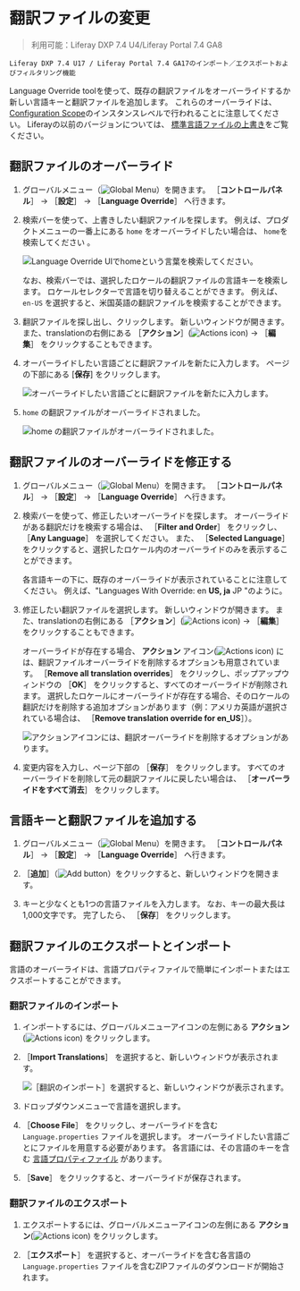 # 翻訳ファイルの変更

> 利用可能：Liferay DXP 7.4 U4/Liferay Portal 7.4 GA8

```{note}
Liferay DXP 7.4 U17 / Liferay Portal 7.4 GA17のインポート／エクスポートおよびフィルタリング機能
```

Language Override toolを使って、既存の翻訳ファイルをオーバーライドするか新しい言語キーと翻訳ファイルを追加します。 これらのオーバーライドは、 [Configuration Scope](./understanding-configuration-scope.md)のインスタンスレベルで行われることに注意してください。 Liferayの以前のバージョンについては、 [標準言語ファイルの上書き](../../liferay-internals/extending-liferay/overriding-global-language-translations.md)をご覧ください。

## 翻訳ファイルのオーバーライド

1. グローバルメニュー（![Global Menu](../../images/icon-applications-menu.png)）を開きます。 ［**コントロールパネル**］ &rarr; ［**設定**］ &rarr; ［**Language Override**］ へ行きます。

1. 検索バーを使って、上書きしたい翻訳ファイルを探します。 例えば、プロダクトメニューの一番上にある `home` をオーバーライドしたい場合は、 `home`を検索してください 。

    ![Language Override UIでhomeという言葉を検索してください。](./changing-translations-with-language-override/images/01.png)

   なお、検索バーでは、選択したロケールの翻訳ファイルの言語キーを検索します。 ロケールセレクターで言語を切り替えることができます。 例えば、 `en-US` を選択すると、米国英語の翻訳ファイルを検索することができます。

1. 翻訳ファイルを探し出し、クリックします。 新しいウィンドウが開きます。 また、translationの右側にある ［**アクション**］(![Actions icon](../../images/icon-actions.png)) &rarr; ［**編集**］ をクリックすることもできます。

1. オーバーライドしたい言語ごとに翻訳ファイルを新たに入力します。 ページの下部にある [**保存**] をクリックします。

   ![オーバーライドしたい言語ごとに翻訳ファイルを新たに入力します。](./changing-translations-with-language-override/images/02.png)

1. `home` の翻訳ファイルがオーバーライドされました。

   ![home の翻訳ファイルがオーバーライドされました。](./changing-translations-with-language-override/images/03.png)

## 翻訳ファイルのオーバーライドを修正する

1. グローバルメニュー（![Global Menu](../../images/icon-applications-menu.png)）を開きます。 ［**コントロールパネル**］ &rarr; ［**設定**］ &rarr; ［**Language Override**］ へ行きます。

1. 検索バーを使って、修正したいオーバーライドを探します。 オーバーライドがある翻訳だけを検索する場合は、 ［**Filter and Order**］ をクリックし、 ［**Any Language**］ を選択してください。 また、 ［**Selected Language**］ をクリックすると、選択したロケール内のオーバーライドのみを表示することができます。

   各言語キーの下に、既存のオーバーライドが表示されていることに注意してください。 例えば、"Languages With Override: en **US, ja** JP "のように。

1. 修正したい翻訳ファイルを選択します。 新しいウィンドウが開きます。 また、translationの右側にある ［**アクション**］(![Actions icon](../../images/icon-actions.png)) &rarr; ［**編集**］ をクリックすることもできます。

   オーバーライドが存在する場合、 **アクション** アイコン(![Actions icon](../../images/icon-actions.png)) には、翻訳ファイルオーバーライドを削除するオプションも用意されています。 ［**Remove all translation overrides**］ をクリックし、ポップアップウィンドウの ［**OK**］ をクリックすると、すべてのオーバーライドが削除されます。 選択したロケールにオーバーライドが存在する場合、そのロケールの翻訳だけを削除する追加オプションがあります（例：アメリカ英語が選択されている場合は、 ［**Remove translation override for en_US**］）。

   ![アクションアイコンには、翻訳オーバーライドを削除するオプションがあります。](./changing-translations-with-language-override/images/04.png)

1. 変更内容を入力し、ページ下部の ［**保存**］ をクリックします。 すべてのオーバーライドを削除して元の翻訳ファイルに戻したい場合は、 ［**オーバーライドをすべて消去**］ をクリックします。

## 言語キーと翻訳ファイルを追加する

1. グローバルメニュー（![Global Menu](../../images/icon-applications-menu.png)）を開きます。 ［**コントロールパネル**］ &rarr; ［**設定**］ &rarr; ［**Language Override**］ へ行きます。

1. ［**追加**］（![Add button](../../images/icon-add.png)）をクリックすると、新しいウィンドウを開きます。

1. キーと少なくとも1つの言語ファイルを入力します。 なお、キーの最大長は1,000文字です。 完了したら、 ［**保存**］ をクリックします。

## 翻訳ファイルのエクスポートとインポート

言語のオーバーライドは、言語プロパティファイルで簡単にインポートまたはエクスポートすることができます。

### 翻訳ファイルのインポート

1. インポートするには、グローバルメニューアイコンの左側にある **アクション**(![Actions icon](../../images/icon-actions.png)) をクリックします。

1. ［**Import Translations**］ を選択すると、新しいウィンドウが表示されます。

   ![［翻訳のインポート］を選択すると、新しいウィンドウが表示されます。](./changing-translations-with-language-override/images/05.png)

1. ドロップダウンメニューで言語を選択します。

1. ［**Choose File**］ をクリックし、オーバーライドを含む `Language.properties` ファイルを選択します。 オーバーライドしたい言語ごとにファイルを用意する必要があります。 各言語には、その言語のキーを含む [言語プロパティファイル](https://github.com/liferay/liferay-portal/tree/master/modules/apps/portal-language/portal-language-lang/src/main/resources/content) があります。

1. ［**Save**］ をクリックすると、オーバーライドが保存されます。

### 翻訳ファイルのエクスポート

1. エクスポートするには、グローバルメニューアイコンの左側にある **アクション**(![Actions icon](../../images/icon-actions.png)) をクリックします。

1. ［**エクスポート**］ を選択すると、オーバーライドを含む各言語の `Language.properties` ファイルを含むZIPファイルのダウンロードが開始されます。
